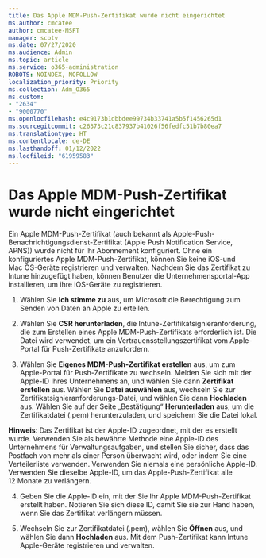 ```yaml
---
title: Das Apple MDM-Push-Zertifikat wurde nicht eingerichtet
ms.author: cmcatee
author: cmcatee-MSFT
manager: scotv
ms.date: 07/27/2020
ms.audience: Admin
ms.topic: article
ms.service: o365-administration
ROBOTS: NOINDEX, NOFOLLOW
localization_priority: Priority
ms.collection: Adm_O365
ms.custom:
- "2634"
- "9000770"
ms.openlocfilehash: e4c9173b1dbbdee99734b33741a5b5f1456265d1
ms.sourcegitcommit: c26373c21c837937b41026f56fedfc51b7b80ea7
ms.translationtype: HT
ms.contentlocale: de-DE
ms.lasthandoff: 01/12/2022
ms.locfileid: "61959583"
---
```

# <a name="apple-mdm-push-certificate-has-not-been-set-up"></a>Das Apple MDM-Push-Zertifikat wurde nicht eingerichtet

Ein Apple MDM-Push-Zertifikat (auch bekannt als Apple-Push-Benachrichtigungsdienst-Zertifikat (Apple Push Notification Service, APNS)) wurde nicht für Ihr Abonnement konfiguriert. Ohne ein konfiguriertes Apple MDM-Push-Zertifikat, können Sie keine iOS-und Mac OS-Geräte registrieren und verwalten. Nachdem Sie das Zertifikat zu Intune hinzugefügt haben, können Benutzer die Unternehmensportal-App installieren, um ihre iOS-Geräte zu registrieren.

1. Wählen Sie **Ich stimme zu** aus, um Microsoft die Berechtigung zum Senden von Daten an Apple zu erteilen.

2. Wählen Sie **CSR herunterladen**, die Intune-Zertifikatsignieranforderung, die zum Erstellen eines Apple MDM-Push-Zertifikats erforderlich ist. Die Datei wird verwendet, um ein Vertrauensstellungszertifikat vom Apple-Portal für Push-Zertifikate anzufordern.

3. Wählen Sie **Eigenes MDM-Push-Zertifikat erstellen** aus, um zum Apple-Portal für Push-Zertifikate zu wechseln. Melden Sie sich mit der Apple-ID Ihres Unternehmens an, und wählen Sie dann **Zertifikat erstellen** aus. Wählen Sie **Datei auswählen** aus, wechseln Sie zur Zertifikatsignieranforderungs-Datei, und wählen Sie dann **Hochladen** aus. Wählen Sie auf der Seite „Bestätigung“ **Herunterladen** aus, um die Zertifikatdatei (.pem) herunterzuladen, und speichern Sie die Datei lokal.
 
**Hinweis**: Das Zertifikat ist der Apple-ID zugeordnet, mit der es erstellt wurde. Verwenden Sie als bewährte Methode eine Apple-ID des Unternehmens für Verwaltungsaufgaben, und stellen Sie sicher, dass das Postfach von mehr als einer Person überwacht wird, oder indem Sie eine Verteilerliste verwenden. Verwenden Sie niemals eine persönliche Apple-ID. Verwenden Sie dieselbe Apple-ID, um das Apple-Push-Zertifikat alle 12 Monate zu verlängern.
 
4. Geben Sie die Apple-ID ein, mit der Sie Ihr Apple MDM-Push-Zertifikat erstellt haben. Notieren Sie sich diese ID, damit Sie sie zur Hand haben, wenn Sie das Zertifikat verlängern müssen.

5. Wechseln Sie zur Zertifikatdatei (.pem), wählen Sie **Öffnen** aus, und wählen Sie dann **Hochladen** aus. Mit dem Push-Zertifikat kann Intune Apple-Geräte registrieren und verwalten.